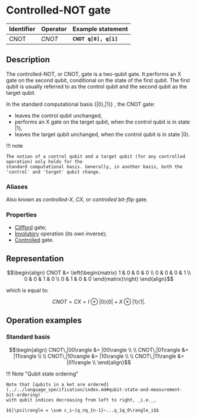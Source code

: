 # Controlled-NOT gate

| Identifier | Operator | Example statement     |
|------------|----------|-----------------------|
| CNOT       | $CNOT$   | **`CNOT q[0], q[1]`** |

## Description

The controlled-NOT, or CNOT, gate is a two-qubit gate.
It performs an X gate on the second qubit, conditional on the state of the first qubit.
The first qubit is usually referred to as the control qubit and the second qubit as the target qubit.

In the standard computational basis $\{|0\rangle ,|1\rangle \}$ , the CNOT gate:

- leaves the control qubit unchanged,
- performs an X gate on the target qubit, when the control qubit is in state $|1\rangle$,
- leaves the target qubit unchanged, when the control qubit is in state $|0\rangle$.

!!! note

    The notion of a control qubit and a target qubit (for any controlled operation) only holds for the
    standard computational basis. Generally, in another basis, both the 'control' and 'target' qubit change.

### Aliases

Also known as _controlled-X_, _CX_, or _controlled bit-flip_ gate.

### Properties

- [Clifford](https://en.wikipedia.org/wiki/Clifford_gates) gate; 
- [Involutory](https://en.wikipedia.org/wiki/Involutory_matrix) operation (its own inverse);
- [Controlled](https://en.wikipedia.org/wiki/Quantum_logic_gate#Controlled_gates) gate.

## Representation

$$\begin{align}
CNOT &= \left(\begin{matrix}
1 & 0 & 0 & 0 \\
0 & 0 & 0 & 1 \\
0 & 0 & 1 & 0 \\
0 & 1 & 0 & 0 
\end{matrix}\right)
\end{align}$$

which is equal to:

$$CNOT = CX = I \otimes |0\rangle\langle 0| + X \otimes |1\rangle\langle 1|.$$

## Operation examples

### Standard basis

$$\begin{align}
CNOT\,|00\rangle &= |00\rangle \\
\\
CNOT\,|01\rangle &= |11\rangle \\
\\
CNOT\,|10\rangle &= |10\rangle \\
\\
CNOT\,|11\rangle &= |01\rangle \\
\end{align}$$

!!! Note "Qubit state ordering"

    Note that [qubits in a ket are ordered](../../language_specification/index.md#qubit-state-and-measurement-bit-ordering)
    with qubit indices decreasing from left to right, _i.e._,

    $$|\psi\rangle = \sum c_i~|q_nq_{n-1}~...q_1q_0\rangle_i$$